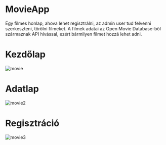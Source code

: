 # MovieApp

Egy filmes honlap, ahova lehet regisztrálni, az admin user tud felvenni szerkeszteni, törölni filmeket.
A filmek adatai az Open Movie Database-ből származnak API hívással, ezért bármilyen filmet hozzá lehet adni.

# Kezdőlap
![movie](https://github.com/VemannSara/MovieApp/assets/131291055/ac966f30-fbc9-4b20-bbf4-8e4dbb4e6758)

# Adatlap
![movie2](https://github.com/VemannSara/MovieApp/assets/131291055/403821de-ef09-48ac-955d-8e8d531e9f08)

# Regisztráció

![movie3](https://github.com/VemannSara/MovieApp/assets/131291055/7500d7a5-338b-45e4-b4b5-0fdbc053dbe2)
